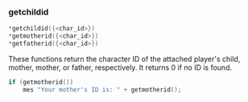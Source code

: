 ### getchildid
```c
*getchildid({<char_id>})
*getmotherid({<char_id>})
*getfatherid({<char_id>})
```

These functions return the character ID of the attached player's child,
mother, mother, or father, respectively. It returns 0 if no ID is found.

```c
if (getmotherid())
    mes "Your mother's ID is: " + getmotherid();
```
